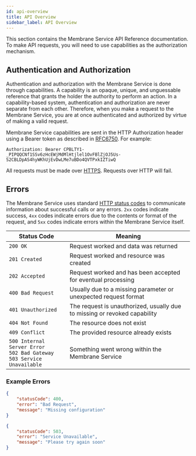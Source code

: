 ```yaml
---
id: api-overview
title: API Overview
sidebar_label: API Overview
---
```


This section contains the Membrane Service API Reference documentation. To make API requests, you will need to use capabilities as the authorization mechanism.

## Authentication and Authorization

Authentication and authorization with the Membrane Service is done through capabilities. A capability is an opaque, unique, and unguessable reference that grants the holder the authority to perform an action. In a capability-based system, authentication and authorization are never separate from each other. Therefore, when you make a request to the Membrane Service, you are at once authenticated and authorized by virtue of making a valid request.

Membrane Service capabilities are sent in the HTTP Authorization header using a Bearer token as described in [RFC6750](https://tools.ietf.org/html/rfc6750). For example:

```plaintext
Authorization: Bearer CPBLTY1-_PIPQQCNf1SSv6zHcEWjMdMlHtjlel1OvFBlZjOJ5Us-S2CBLDpAS4hyWKhUjEvDwLMe7uBDo4QVTPxkIZTiwQ
```

All requests must be made over [HTTPS](http://en.wikipedia.org/wiki/HTTP_Secure). Requests over HTTP will fail.

## Errors

The Membrane Service uses standard [HTTP status codes](http://en.wikipedia.org/wiki/List_of_HTTP_status_codes) to communicate information about successful calls or any errors. `2xx` codes indicate success, `4xx` codes indicate errors due to the contents or format of the request, and `5xx` codes indicate errors within the Membrane Service itself.

| Status Code | Meaning
| ----------- | ------- |
| `200 OK`    | Request worked and data was returned
| `201 Created` | Request worked and resource was created
| `202 Accepted` | Request worked and has been accepted for eventual processing
| `400 Bad Request` | Usually due to a missing parameter or unexpected request format
| `401 Unauthorized` | The request is unauthorized, usually due to missing or revoked capability
| `404 Not Found` | The resource does not exist
| `409 Conflict` | The provided resource already exists
| `500 Internal Server Error`<br/>`502 Bad Gateway`<br/>`503 Service Unavailable` | Something went wrong within the Membrane Service

### Example Errors

```json
{
    "statusCode": 400,
    "error": "Bad Request",
    "message": "Missing configuration"
}
```
```json
{
    "statusCode": 503,
    "error": "Service Unavailable",
    "message": "Please try again soon"
}
```
